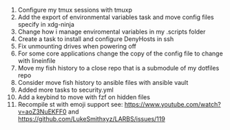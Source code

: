 1. Configure my tmux sessions with tmuxp
2. Add the export of environmental variables task and move config files specify in xdg-ninja
3. Change how i manage enviromental variables in my .scripts folder
4. Create a task to install and configure DenyHosts in ssh
5. Fix unmounting drives when powering off
6. For some core applications change the copy of the config file to change with lineinfile
7. Move my fish history to a close repo that is a submodule of my dotfiles repo
8. Consider move fish history to ansible files with ansible vault
9. Added more tasks to security.yml
10. Add a keybind to move with fzf on hidden files
11. Recompile st with emoji support see: https://www.youtube.com/watch?v=aoZ3NuEKFF0 and https://github.com/LukeSmithxyz/LARBS/issues/119
